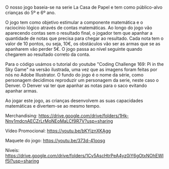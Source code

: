 O nosso jogo baseia-se na serie La Casa de Papel e tem como público-alvo crianças do 5º e 6º ano.  

O jogo tem como objetivo estimular a componente matemática e o raciocínio lógico através de contas matemáticas. Ao longo do jogo vão aparecendo contas sem o resultado final, o jogador tem que apanhar a quantidade de notas que precisa para chegar ao resultado. Cada nota tem o valor de 10 pontos, ou seja, 10€, os obstáculos vão ser as armas que se as apanharem vão perder 5€. O jogo passa ao nível seguinte quando chegarem ao resultado correto da conta.

Para o código usámos o tutorial do youtube "Coding Challenge 169: Pi in the Sky Game" na versão ilustrada, uma vez que as imagens foram feitas por nós no Adobe Illustrator. O fundo do jogo é o nome da série, como personagem decidimos reproduzir um personagem da serie, neste caso o Denver. O Denver vai ter que apanhar as notas para o saco evitando apanhar armas. 

Ao jogar este jogo, as crianças desenvolvem as suas capacidades matemáticas e divertem-se ao mesmo tempo.


Merchandising: https://drive.google.com/drive/folders/1Hk-Nnv1mdcnAECZrLrMoNEoMaLCf9R7V?usp=sharing

Vídeo Promocional: https://youtu.be/bKYjznXKAgg

Maquete do jogo: https://youtu.be/373d-41oosg

Níveis: https://drive.google.com/drive/folders/1Cv5AscHtrPeA4yz0iY6gOtxNOhEWIf5I?usp=sharing
